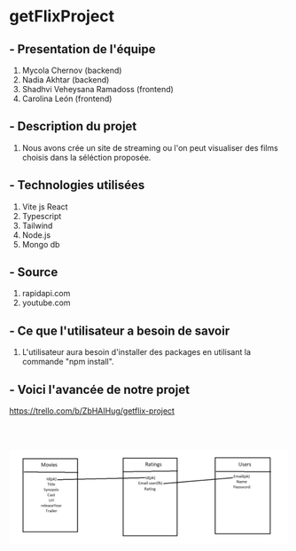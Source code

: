 # getFlixProject

## - Presentation de l'équipe
1. Mycola Chernov (backend)
2. Nadia Akhtar (backend)
3. Shadhvi Veheysana Ramadoss (frontend)
4. Carolina León (frontend)

## - Description du projet
1. Nous avons crée un site de streaming ou l'on peut visualiser des films choisis dans la séléction proposée.

## - Technologies utilisées 
1. Vite js React
2. Typescript
3. Tailwind
4. Node.js
5. Mongo db

## - Source
1. rapidapi.com
2. youtube.com

## - Ce que l'utilisateur a besoin de savoir
1. L'utilisateur aura besoin d'installer des packages en utilisant la commande "npm install".

## - Voici l'avancée de notre projet
https://trello.com/b/ZbHAIHug/getflix-project

<br><br>


![""](Untitled.png)
